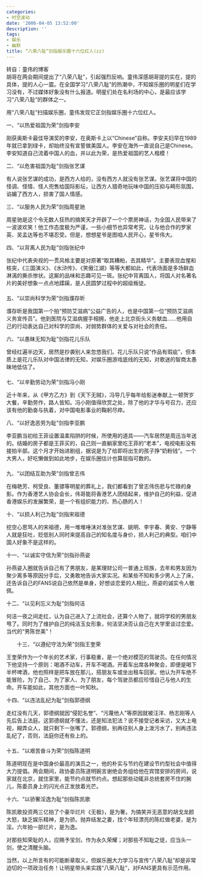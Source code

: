 ```yaml
---
categories:
- 时空波动
date: '2006-04-05 13:52:00'
description: ''
tags:
- 娱乐
- 幽默
title: “八荣八耻”剑指娱乐圈十六位红人(zz)
---
```

转自：童伟的博客   
胡哥在两会期间提出了“八荣八耻”，引起强烈反响。童伟深感胡哥提的实在，提的具体，提的人心一震。在全国学习“八荣八耻”的热潮中，不知娱乐圈的明星们在学习没有，不过媒体好象没有什么报道。明星们处在名利场的中心，是最应该学习“八荣八耻”的群体之一。   
  
用“八荣八耻”扫描娱乐圈，童伟发现它正剑指娱乐圈十六位红人。   
  
一、“以热爱祖国为荣”剑指李安   
  
刚获奥斯卡最佳导演奖的李安，在奥斯卡上以“Chinese”自称。李安夫妇早在1989年就已拿到绿卡，却始终没有宣誓做美国人。李安在海外一直说自己是Chinese。李安知道自己流着中国人的血，并以此为荣，是热爱祖国的艺人楷模！   
  
二、“以危害祖国为耻”剑指张艺谋   
  
有人说张艺谋的成功，是西方人给的，没有西方人就没有张艺谋。张艺谋将中国的怪调、怪情、怪人兜售给国际影坛，让西方人猎奇地玩味中国的压抑与畸形氛围，谄媚了西方人，损害了国人情感。   
  
三、“以服务人民为荣”剑指周星驰   
  
周星驰是这个令无数人狂热的搞笑天才开辟了一个个票房神话，为全国人民带来了一波波欢笑！他工作态度极为严谨，一些小细节也异常考究，让与他合作的罗家英、吴孟达等也不堪忍受。但是，想想星爷是图咱人民开心，星爷伟大。   
  
四、“以背离人民为耻”剑指张纪中   
  
张纪中代表央视的一贯风格主要是对原著“取其糟粕，去其精华”。主要表现血惺和核突，《三国演义》、《水浒传》、《笑傲江湖》等等大都如此，代表场面是多场鲜血淋漓的撕杀惨状。这厮的品味和志趣可见一斑。张纪中背离国人，将国人对名著名片的美好想象一点点地蹂躏，是人民圆梦过程中的超级叛徒。   
　　   
五、“以崇尚科学为荣”剑指濮存昕   
  
濮存昕是我国第一个拍“预防艾滋病”公益广告的人，也是中国第一位“预防艾滋病义务宣传员”。他到医院与艾滋病握手相拥，他走上北京街头义务献血……他用自己的行动表达自己对科学的崇尚、对弱势群体的关爱与对社会的责任。   
  
六、“以愚昧无知为耻”剑指花儿乐队   
  
曾经红遍半边天，居然是抄袭别人来忽悠我们。花儿乐队只说“作品有瑕疵”，但本质上是花儿乐队对中国法律的无知，对娱乐圈游戏底线的无知，对歌迷的智商太愚昧地低估了。   
　　   
七、“以辛勤劳动为荣”剑指冯小刚   
  
近十年来，从《甲方乙方》到《天下无贼》，冯导几乎每年给影迷奉献上一顿贺岁大餐，辛勤劳作，路人皆知。冯小刚值得欣赏之处，除了他的才华与号召力，还应该有他的勤奋与执着，对中国电影事业的鞠躬尽瘁。   
  
八、“以好逸恶劳为耻”剑指李亚鹏   
  
李亚鹏当初给王菲设置温柔陷阱的时候，所使用的道具——汽车居然是周迅当年送的。结婚的房子都是王菲买的，自己则一直躺家里吃王菲的“老本”，电视电影没有接拍半部。这个月才开始进剧组，据说是为了给即将出生的孩子挣“奶粉钱”。一个大男人，好吃懒做到如此地步，在娱乐圈估计也算屈指可数的。   
　　   
九、“以团结互助为荣”剑指曾志伟   
  
在梅艳芳、柯受良、董骠等明星的葬礼上，我们都看到了曾志伟伤悲与忙碌的身影。作为香港艺人协会会长，伟哥能将香港艺人团结起来，维护自己的利益，促进香港娱乐的发展繁荣，是一个有组织能力的、热心肠的人！   
  
十、“以损人利己为耻”剑指宋祖德   
  
挖空心思骂人的宋祖德，用一堆堆唾沫对准张艺谋、姚明、李宇春、黄安、宁静等人就是狂吐，贬低别人同时来提高自己的知名度与身价，损人利己的典型。咱们中国人好象不是这样的。   
  
十一、“以诚实守信为荣”剑指孙燕姿   
  
孙燕姿入圈就告诉自己有了男朋友，是某理财公司一普通上班族，去年和男友因为聚少离多等原因分手后，又勇敢地告诉大家实况。和某些不知和多少男人上了床，还告诉自己的FANS说自己依然是单身，好想谈恋爱的人相比，燕姿的诚实令人敬佩。   
  
十二、“以见利忘义为耻”剑指何洁   
  
何洁一夜之间走红，认为自己进入了上流社会，还算个人物了，就将学校的男朋友甩了。同时为了维护自己的纯洁玉女形象，何洁坚决否认自己在大学里谈过恋爱。当代的“男陈世美”！   
  
　　十三、“以遵纪守法为荣”剑指王奎荣   
  
王奎荣作为一个年长的艺术家，行事稳重，是一个绝对模范的驾驶员。在任何情况下他坚持一个原则：喝酒不动车，开车不喝酒。开着车出席各种聚会，即便是喝下半杯啤酒，他也照样是把车放在那儿，搭朋友车或坐出租车回家。他认为开车绝不能冒险，为了自己、为了家人、为了朋友，每个驾驶员都应珍惜自己与他人的生命。开车能如此，其他方面也一叶知秋。   
  
十四、“以违法乱纪为耻”剑指郭德纲   
  
走红没有几天，郭德纲就因“侵犯名誉”、“污蔑他人”等原因就被汪洋、杨志刚等人先后告上法庭。这郭德纲就不懂法，还是知法犯法？说不接受记者采访，又大上电视，糊弄众人，就只剩下一张嘴了。郭德纲，别再往别人身上泼污水了，别再违法乱纪了，否则，法庭你还有些上的。   
　　   
十五、“以艰苦奋斗为荣”剑指陈道明   
  
陈道明现在是中国身价最高的演员之一，他的朴实与节约在建设节约型社会中值得大力提倡。两会期间，政协委员陈道明婉言谢绝会务组给他在宾馆安排的房间，说家就在北京，就住家里，能节约点就节约点。想起那些动辄非总统套房不住的腕儿，陈委员身上的闪光点正发放着光芒。   
  
十六、“以骄奢淫逸为耻”剑指陈凯歌   
  
陈凯歌投资两三亿拍了个豪华烂片《无极》，是为奢。为搞笑并无恶意的胡戈龙颜大怒，缺乏娱乐精神，是为骄。抛弃结发之妻，找个年轻漂亮的陈红做老婆，是为淫。六年拍一部烂片，是为逸。   
  
对那些知荣耻的人，应赐予宝剑，作为永久荣耀；对那些不知耻之徒，应当头一剑，使之清醒头脑。   
  
当然，以上所言有的可能断章取义，但娱乐圈大力学习与宣传“八荣八耻”却是非常迫切的一项政治任务！让明星带头来实践“八荣八耻”，对FANS更具有示范作用。 
